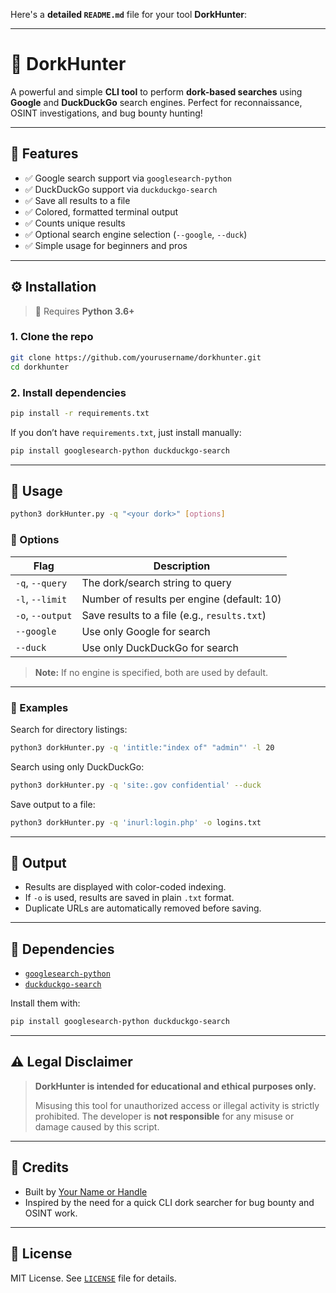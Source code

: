 Here's a **detailed `README.md`** file for your tool **DorkHunter**:

---

# 🔎 DorkHunter

A powerful and simple **CLI tool** to perform **dork-based searches** using **Google** and **DuckDuckGo** search engines. Perfect for reconnaissance, OSINT investigations, and bug bounty hunting!

---

## 📌 Features

- ✅ Google search support via `googlesearch-python`
- ✅ DuckDuckGo support via `duckduckgo-search`
- ✅ Save all results to a file
- ✅ Colored, formatted terminal output
- ✅ Counts unique results
- ✅ Optional search engine selection (`--google`, `--duck`)
- ✅ Simple usage for beginners and pros

---

## ⚙️ Installation

> 🐍 Requires **Python 3.6+**

### 1. Clone the repo

```bash
git clone https://github.com/yourusername/dorkhunter.git
cd dorkhunter
```

### 2. Install dependencies

```bash
pip install -r requirements.txt
```

If you don’t have `requirements.txt`, just install manually:

```bash
pip install googlesearch-python duckduckgo-search
```

---

## 🚀 Usage

```bash
python3 dorkHunter.py -q "<your dork>" [options]
```

### 🔧 Options

| Flag             | Description                                  |
| ---------------- | -------------------------------------------- |
| `-q`, `--query`  | The dork/search string to query              |
| `-l`, `--limit`  | Number of results per engine (default: 10)   |
| `-o`, `--output` | Save results to a file (e.g., `results.txt`) |
| `--google`       | Use only Google for search                   |
| `--duck`         | Use only DuckDuckGo for search               |

> **Note:** If no engine is specified, both are used by default.

---

### 🧪 Examples

Search for directory listings:

```bash
python3 dorkHunter.py -q 'intitle:"index of" "admin"' -l 20
```

Search using only DuckDuckGo:

```bash
python3 dorkHunter.py -q 'site:.gov confidential' --duck
```

Save output to a file:

```bash
python3 dorkHunter.py -q 'inurl:login.php' -o logins.txt
```

---

## 📁 Output

* Results are displayed with color-coded indexing.
* If `-o` is used, results are saved in plain `.txt` format.
* Duplicate URLs are automatically removed before saving.

---

## 🧰 Dependencies

* [`googlesearch-python`](https://pypi.org/project/googlesearch-python/)
* [`duckduckgo-search`](https://pypi.org/project/duckduckgo-search/)

Install them with:

```bash
pip install googlesearch-python duckduckgo-search
```

---

## ⚠️ Legal Disclaimer

> **DorkHunter is intended for educational and ethical purposes only.**
>
> Misusing this tool for unauthorized access or illegal activity is strictly prohibited. The developer is **not responsible** for any misuse or damage caused by this script.

---

## 🙌 Credits

* Built by [Your Name or Handle](https://github.com/AIwolfie)
* Inspired by the need for a quick CLI dork searcher for bug bounty and OSINT work.


---

## 📜 License

MIT License. See [`LICENSE`](LICENSE) file for details.

```



